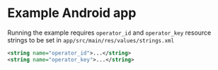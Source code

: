 # Example Android app

Running the example requires `operator_id` and `operator_key` resource strings to be set in `app/src/main/res/values/strings.xml`

```xml
<string name="operator_id">...</string>
<string name="operator_key">...</string>
```
